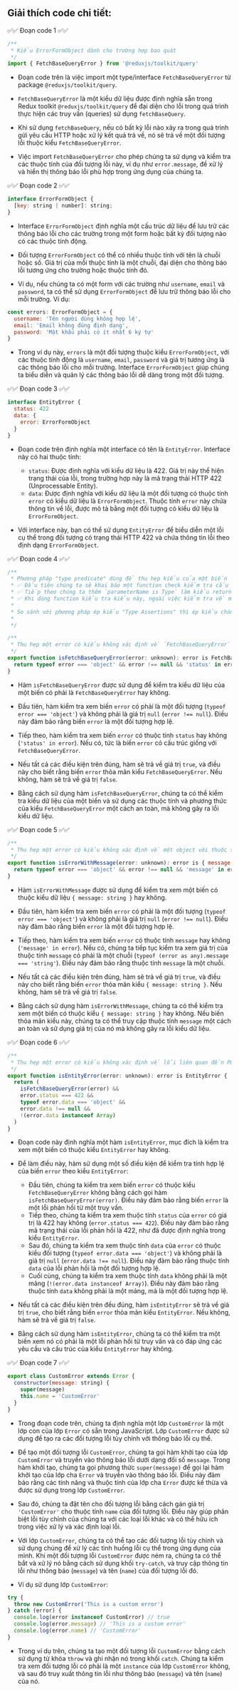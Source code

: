 ## Giải thích code chi tiết:

✅✅ Đoạn code 1 ✅✅

```jsx
/**
 * Kiểu ErrorFormObject dành cho trường hợp bao quát
 */
import { FetchBaseQueryError } from '@reduxjs/toolkit/query'
```

- Đoạn code trên là việc import một type/interface `FetchBaseQueryError` từ package `@reduxjs/toolkit/query`.

- `FetchBaseQueryError` là một kiểu dữ liệu được định nghĩa sẵn trong Redux toolkit `@reduxjs/toolkit/query` để đại diện cho lỗi trong quá trình thực hiện các truy vấn (queries) sử dụng `fetchBaseQuery`.

- Khi sử dụng `fetchBaseQuery`, nếu có bất kỳ lỗi nào xảy ra trong quá trình gửi yêu cầu HTTP hoặc xử lý kết quả trả về, nó sẽ trả về một đối tượng lỗi thuộc kiểu `FetchBaseQueryError`.

- Việc import `FetchBaseQueryError` cho phép chúng ta sử dụng và kiểm tra các thuộc tính của đối tượng lỗi này, ví dụ như `error.message`, để xử lý và hiển thị thông báo lỗi phù hợp trong ứng dụng của chúng ta.

✅✅ Đoạn code 2 ✅✅

```jsx
interface ErrorFormObject {
  [key: string | number]: string;
}
```

- Interface `ErrorFormObject` định nghĩa một cấu trúc dữ liệu để lưu trữ các thông báo lỗi cho các trường trong một form hoặc bất kỳ đối tượng nào có các thuộc tính động.

- Đối tượng `ErrorFormObject` có thể có nhiều thuộc tính với tên là chuỗi hoặc số. Giá trị của mỗi thuộc tính là một chuỗi, đại diện cho thông báo lỗi tương ứng cho trường hoặc thuộc tính đó.

- Ví dụ, nếu chúng ta có một form với các trường như `username`, `email` và `password`, ta có thể sử dụng `ErrorFormObject` để lưu trữ thông báo lỗi cho mỗi trường. Ví dụ:

```jsx
const errors: ErrorFormObject = {
  username: 'Tên người dùng không hợp lệ',
  email: 'Email không đúng định dạng',
  password: 'Mật khẩu phải có ít nhất 6 ký tự'
}
```

- Trong ví dụ này, `errors` là một đối tượng thuộc kiểu `ErrorFormObject`, với các thuộc tính động là `username`, `email`, `password` và giá trị tương ứng là các thông báo lỗi cho mỗi trường. Interface `ErrorFormObject` giúp chúng ta biểu diễn và quản lý các thông báo lỗi dễ dàng trong một đối tượng.

✅✅ Đoạn code 3 ✅✅

```jsx
interface EntityError {
  status: 422
  data: {
    error: ErrorFormObject
  }
}
```

- Đoạn code trên định nghĩa một interface có tên là `EntityError`. Interface này có hai thuộc tính:

  - `status`: Được định nghĩa với kiểu dữ liệu là 422. Giá trị này thể hiện trạng thái của lỗi, trong trường hợp này là mã trạng thái HTTP 422 (Unprocessable Entity).
  - `data`: Được định nghĩa với kiểu dữ liệu là một đối tượng có thuộc tính `error` có kiểu dữ liệu là `ErrorFormObject`. Thuộc tính `error` này chứa thông tin về lỗi, được mô tả bằng một đối tượng có kiểu dữ liệu là `ErrorFormObject`.

- Với interface này, bạn có thể sử dụng `EntityError` để biểu diễn một lỗi cụ thể trong đối tượng có trạng thái HTTP 422 và chứa thông tin lỗi theo định dạng `ErrorFormObject`.

✅✅ Đoạn code 4 ✅✅

```jsx
/**
 * Phương pháp "type predicate" dùng để thu hẹp kiểu của một biến
 * ✅ Đầu tiên chúng ta sẽ khai báo một function check kiểm tra cấu trúc về mặc logic javascript
 * ✅ Tiếp theo chúng ta thêm `parameterName is Type` làm kiểu return của function thay vì boolean
 * ✅ Khi dùng function kiểu tra kiểu này, ngoài việc kiểm tra về mặc logic cấu trúc, nó còn chuyển kiểu
 *
 * So sánh với phương pháp ép kiểu "Type Assertions" thì ép kiểu chúng giúp chúng ta đúng về mặc Type, chưa chắc về logic
 *
 */

/**
 * Thu hẹp một error có kiểu không xác định về `FetchBaseQueryError`
 */
export function isFetchBaseQueryError(error: unknown): error is FetchBaseQueryError {
  return typeof error === 'object' && error !== null && 'status' in error
}
```

- Hàm `isFetchBaseQueryError` được sử dụng để kiểm tra kiểu dữ liệu của một biến có phải là `FetchBaseQueryError` hay không.

- Đầu tiên, hàm kiểm tra xem biến `error` có phải là một đối tượng (`typeof error === 'object'`) và không phải là giá trị `null` (`error !== null`). Điều này đảm bảo rằng biến `error` là một đối tượng hợp lệ.

- Tiếp theo, hàm kiểm tra xem biến `error` có thuộc tính `status` hay không (`'status' in error`). Nếu có, tức là biến `error` có cấu trúc giống với `FetchBaseQueryError`.

- Nếu tất cả các điều kiện trên đúng, hàm sẽ trả về giá trị `true`, và điều này cho biết rằng biến `error` thỏa mãn kiểu `FetchBaseQueryError`. Nếu không, hàm sẽ trả về giá trị `false`.

- Bằng cách sử dụng hàm `isFetchBaseQueryError`, chúng ta có thể kiểm tra kiểu dữ liệu của một biến và sử dụng các thuộc tính và phương thức của kiểu `FetchBaseQueryError` một cách an toàn, mà không gây ra lỗi kiểu dữ liệu.

✅✅ Đoạn code 5 ✅✅

```jsx
/**
 * Thu hẹp một error có kiểu không xác định về một object với thuộc tính message: string (SerializedError)
 */
export function isErrorWithMessage(error: unknown): error is { message: string } {
  return typeof error === 'object' && error !== null && 'message' in error && typeof (error as any).message === 'string'
}
```

- Hàm `isErrorWithMessage` được sử dụng để kiểm tra xem một biến có thuộc kiểu dữ liệu `{ message: string }` hay không.

- Đầu tiên, hàm kiểm tra xem biến `error` có phải là một đối tượng (`typeof error === 'object'`) và không phải là giá trị `null` (`error !== null`). Điều này đảm bảo rằng biến `error` là một đối tượng hợp lệ.

- Tiếp theo, hàm kiểm tra xem biến `error` có thuộc tính `message` hay không (`'message' in error`). Nếu có, chúng ta tiếp tục kiểm tra xem giá trị của thuộc tính `message` có phải là một chuỗi (`typeof (error as any).message === 'string'`). Điều này đảm bảo rằng thuộc tính `message` là một chuỗi.

- Nếu tất cả các điều kiện trên đúng, hàm sẽ trả về giá trị `true`, và điều này cho biết rằng biến `error` thỏa mãn kiểu `{ message: string }`. Nếu không, hàm sẽ trả về giá trị `false`.

- Bằng cách sử dụng hàm `isErrorWithMessage`, chúng ta có thể kiểm tra xem một biến có thuộc kiểu `{ message: string }` hay không. Nếu biến thỏa mãn kiểu này, chúng ta có thể truy cập thuộc tính `message` một cách an toàn và sử dụng giá trị của nó mà không gây ra lỗi kiểu dữ liệu.

✅✅ Đoạn code 6 ✅✅

```jsx
/**
 * Thu hẹp một error có kiểu không xác định về lỗi liên quan đến POST, PUT không đúng field (EntityError)
 */
export function isEntityError(error: unknown): error is EntityError {
  return (
    isFetchBaseQueryError(error) &&
    error.status === 422 &&
    typeof error.data === 'object' &&
    error.data !== null &&
    !(error.data instanceof Array)
  )
}
```

- Đoạn code này định nghĩa một hàm `isEntityError`, mục đích là kiểm tra xem một biến có thuộc kiểu `EntityError` hay không.

- Để làm điều này, hàm sử dụng một số điều kiện để kiểm tra tính hợp lệ của biến `error` theo kiểu `EntityError`:

  - Đầu tiên, chúng ta kiểm tra xem biến `error` có thuộc kiểu `FetchBaseQueryError` không bằng cách gọi hàm `isFetchBaseQueryError(error)`. Điều này đảm bảo rằng biến `error` là một lỗi phản hồi từ một truy vấn.
  - Tiếp theo, chúng ta kiểm tra xem thuộc tính `status` của `error` có giá trị là 422 hay không (`error.status === 422`). Điều này đảm bảo rằng mã trạng thái của lỗi phản hồi là 422, như đã được định nghĩa trong kiểu `EntityError`.
  - Sau đó, chúng ta kiểm tra xem thuộc tính `data` của `error` có thuộc kiểu đối tượng (`typeof error.data === 'object'`) và không phải là giá trị `null` (`error.data !== null`). Điều này đảm bảo rằng thuộc tính `data` của lỗi phản hồi là một đối tượng hợp lệ.
  - Cuối cùng, chúng ta kiểm tra xem thuộc tính `data` không phải là một mảng (`!(error.data instanceof Array)`). Điều này đảm bảo rằng thuộc tính `data` không phải là một mảng, mà là một đối tượng hợp lệ.

- Nếu tất cả các điều kiện trên đều đúng, hàm `isEntityError` sẽ trả về giá trị `true`, cho biết rằng biến `error` thỏa mãn kiểu `EntityError`. Nếu không, hàm sẽ trả về giá trị `false`.

- Bằng cách sử dụng hàm `isEntityError`, chúng ta có thể kiểm tra một biến xem nó có phải là một lỗi phản hồi từ truy vấn và có đáp ứng các yêu cầu và cấu trúc của kiểu `EntityError` hay không.

✅✅ Đoạn code 7 ✅✅

```jsx
export class CustomError extends Error {
  constructor(message: string) {
    super(message)
    this.name = 'CustomError'
  }
}
```

- Trong đoạn code trên, chúng ta định nghĩa một lớp `CustomError` là một lớp con của lớp `Error` có sẵn trong JavaScript. Lớp `CustomError` được sử dụng để tạo ra các đối tượng lỗi tùy chỉnh với thông báo lỗi cụ thể.

- Để tạo một đối tượng lỗi `CustomError`, chúng ta gọi hàm khởi tạo của lớp `CustomError` và truyền vào thông báo lỗi dưới dạng đối số `message`. Trong hàm khởi tạo, chúng ta gọi phương thức `super(message)` để gọi lại hàm khởi tạo của lớp cha `Error` và truyền vào thông báo lỗi. Điều này đảm bảo rằng các tính năng và thuộc tính của lớp cha `Error` được kế thừa và được sử dụng trong lớp `CustomError`.

- Sau đó, chúng ta đặt tên cho đối tượng lỗi bằng cách gán giá trị `'CustomError'` cho thuộc tính `name` của đối tượng lỗi. Điều này giúp phân biệt lỗi tùy chỉnh của chúng ta với các loại lỗi khác và có thể hữu ích trong việc xử lý và xác định loại lỗi.

- Với lớp `CustomError`, chúng ta có thể tạo các đối tượng lỗi tùy chỉnh và sử dụng chúng để xử lý các tình huống lỗi cụ thể trong ứng dụng của mình. Khi một đối tượng lỗi `CustomError` được ném ra, chúng ta có thể bắt và xử lý nó bằng cách sử dụng khối `try-catch`, và truy cập thông tin lỗi như thông báo (`message`) và tên (`name`) của đối tượng lỗi đó.

- Ví dụ sử dụng lớp `CustomError`:

```jsx
try {
  throw new CustomError('This is a custom error')
} catch (error) {
  console.log(error instanceof CustomError) // true
  console.log(error.message) // 'This is a custom error'
  console.log(error.name) // 'CustomError'
}
```

- Trong ví dụ trên, chúng ta tạo một đối tượng lỗi `CustomError` bằng cách sử dụng từ khóa `throw` và ghi nhận nó trong khối `catch`. Chúng ta kiểm tra xem đối tượng lỗi có phải là một `instance` của lớp `CustomError` không, và sau đó truy xuất thông tin lỗi như thông báo (`message`) và tên (`name`) của nó.
